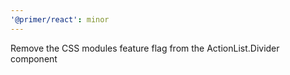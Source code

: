 ```yaml
---
'@primer/react': minor
---
```


Remove the CSS modules feature flag from the ActionList.Divider component
